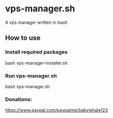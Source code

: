 # vps-manager.sh

A vps manager written in bash

## How to use

### Install required packages
bash vps-manager-installer.sh

### Run vps-manager.sh
bash vps-manager.sh

### Donations:
https://www.paypal.com/paypalme/babywhale123
